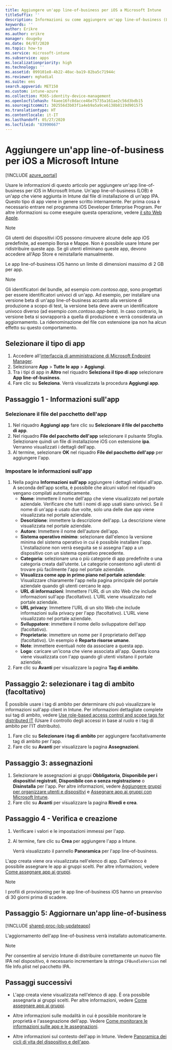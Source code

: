 ```yaml
---
title: Aggiungere un'app line-of-business per iOS a Microsoft Intune
titleSuffix: ''
description: Informazioni su come aggiungere un'app line-of-business (LOB) per iOS in Microsoft Intune.
keywords: ''
author: Erikre
ms.author: erikre
manager: dougeby
ms.date: 04/07/2020
ms.topic: how-to
ms.service: microsoft-intune
ms.subservice: apps
ms.localizationpriority: high
ms.technology: ''
ms.assetid: 099101e8-4b22-40ac-ba19-82ba5c71944c
ms.reviewer: mghadial
ms.suite: ems
search.appverid: MET150
ms.custom: intune-azure
ms.collection: M365-identity-device-management
ms.openlocfilehash: f4aee16fc0dacce46e75735a161ae2c56d3bdb15
ms.sourcegitcommit: 302556d3b03f1a4eb9a5a9ce6138b8119d901575
ms.translationtype: HT
ms.contentlocale: it-IT
ms.lasthandoff: 05/27/2020
ms.locfileid: "83990667"
---
```

# <a name="add-an-ios-line-of-business-app-to-microsoft-intune"></a>Aggiungere un'app line-of-business per iOS a Microsoft Intune

[!INCLUDE [azure_portal](../includes/azure_portal.md)]

Usare le informazioni di questo articolo per aggiungere un'app line-of-business per iOS in Microsoft Intune. Un'app line-of-business (LOB) è un'app che viene aggiunta in Intune dal file di installazione di un'app IPA. Questo tipo di app viene in genere scritto internamente. Per prima cosa è necessario entrare nel programma iOS Developer Enterprise Program. Per altre informazioni su come eseguire questa operazione, vedere [il sito Web Apple](https://developer.apple.com/programs/ios/enterprise/).

> [!NOTE]
> Gli utenti dei dispositivi iOS possono rimuovere alcune delle app iOS predefinite, ad esempio Borsa e Mappe. Non è possibile usare Intune per ridistribuire queste app. Se gli utenti eliminano queste app, devono accedere all'App Store e reinstallarle manualmente.
>
> Le app line-of-business iOS hanno un limite di dimensioni massimo di 2 GB per app.

> [!NOTE]
> Gli identificatori del bundle, ad esempio *com.contoso.app*, sono progettati per essere identificatori univoci di un'app. Ad esempio, per installare una versione beta di un'app line-of-business accanto alla versione di produzione a scopo di test, la versione beta deve avere un identificatore univoco diverso (ad esempio *com.contoso.app-beta*). In caso contrario, la versione beta si sovrapporrà a quella di produzione e verrà considerata un aggiornamento. La ridenominazione del file con estensione ipa non ha alcun effetto su questo comportamento.

## <a name="select-the-app-type"></a>Selezionare il tipo di app

1. Accedere all'[interfaccia di amministrazione di Microsoft Endpoint Manager](https://go.microsoft.com/fwlink/?linkid=2109431).
2. Selezionare **App** > **Tutte le app** > **Aggiungi**.
3. Tra i tipi di app in **Altro** nel riquadro **Seleziona il tipo di app** selezionare **App line-of-business**.
4. Fare clic su **Seleziona**. Verrà visualizzata la procedura **Aggiungi app**.

## <a name="step-1---app-information"></a>Passaggio 1 - Informazioni sull'app

### <a name="select-the-app-package-file"></a>Selezionare il file del pacchetto dell'app

1. Nel riquadro **Aggiungi app** fare clic su **Selezionare il file del pacchetto di app**. 
2. Nel riquadro **File del pacchetto dell'app** selezionare il pulsante Sfoglia. Selezionare quindi un file di installazione iOS con estensione **ipa**.
   Verranno visualizzati i dettagli dell'app.
3. Al termine, selezionare **OK** nel riquadro **File del pacchetto dell'app** per aggiungere l'app.

### <a name="set-app-information"></a>Impostare le informazioni sull'app

1. Nella pagina **Informazioni sull'app** aggiungere i dettagli relativi all'app. A seconda dell'app scelta, è possibile che alcuni valori nel riquadro vengano compilati automaticamente.
    - **Nome**: immettere il nome dell'app che viene visualizzato nel portale aziendale. Verificare che tutti i nomi di app usati siano univoci. Se il nome di un'app è usato due volte, solo una delle due app viene visualizzata nel portale aziendale.
    - **Descrizione**: immettere la descrizione dell'app. La descrizione viene visualizzata nel portale aziendale.
    - **Autore**: Immettere il nome dell'autore dell'app.
    - **Sistema operativo minimo**: selezionare dall'elenco la versione minima del sistema operativo in cui è possibile installare l'app. L'installazione non verrà eseguita se si assegna l'app a un dispositivo con un sistema operativo precedente.
    - **Categoria**: selezionare una o più categorie di app predefinite o una categoria creata dall'utente. Le categorie consentono agli utenti di trovare più facilmente l'app nel portale aziendale.
    - **Visualizza come app in primo piano nel portale aziendale**: Visualizzare chiaramente l'app nella pagina principale del portale aziendale quando gli utenti cercano le app.
    - **URL di informazioni**: Immettere l'URL di un sito Web che include informazioni sull'app (facoltativo). L'URL viene visualizzato nel portale aziendale.
    - **URL privacy**: Immettere l'URL di un sito Web che include informazioni sulla privacy per l'app (facoltativo). L'URL viene visualizzato nel portale aziendale.
    - **Sviluppatore**: immettere il nome dello sviluppatore dell'app (facoltativo).
    - **Proprietario**: immettere un nome per il proprietario dell'app (facoltativo). Un esempio è **Reparto risorse umane**.
    - **Note**: immettere eventuali note da associare a questa app.
    - **Logo**: caricare un'icona che viene associata all'app. Questa icona viene visualizzata con l'app quando gli utenti visitano il portale aziendale.
2. Fare clic su **Avanti** per visualizzare la pagina **Tag di ambito**.

## <a name="step-2---select-scope-tags-optional"></a>Passaggio 2: selezionare i tag di ambito (facoltativo)
È possibile usare i tag di ambito per determinare chi può visualizzare le informazioni sull'app client in Intune. Per informazioni dettagliate complete sui tag di ambito, vedere [Use role-based access control and scope tags for distributed IT](../fundamentals/scope-tags.md) (Usare il controllo degli accessi in base al ruolo e i tag di ambito per l'IT distribuito).

1. Fare clic su **Selezionare i tag di ambito** per aggiungere facoltativamente tag di ambito per l'app. 
2. Fare clic su **Avanti** per visualizzare la pagina **Assegnazioni**.

## <a name="step-3---assignments"></a>Passaggio 3: assegnazioni

1. Selezionare le assegnazioni ai gruppi **Obbligatoria**, **Disponibile per i dispositivi registrati**, **Disponibile con o senza registrazione** o **Disinstalla** per l'app. Per altre informazioni, vedere [Aggiungere gruppi per organizzare utenti e dispositivi](../fundamentals/groups-add.md) e [Assegnare app ai gruppi con Microsoft Intune](apps-deploy.md).
2. Fare clic su **Avanti** per visualizzare la pagina **Rivedi e crea**.

## <a name="step-4---review--create"></a>Passaggio 4 - Verifica e creazione

1. Verificare i valori e le impostazioni immessi per l'app.
2. Al termine, fare clic su **Crea** per aggiungere l'app a Intune.

    Verrà visualizzato il pannello **Panoramica** per l'app line-of-business.

L'app creata viene ora visualizzata nell'elenco di app. Dall'elenco è possibile assegnare le app ai gruppi scelti. Per altre informazioni, vedere [Come assegnare app ai gruppi](apps-deploy.md).

> [!NOTE]
> I profili di provisioning per le app line-of-business iOS hanno un preavviso di 30 giorni prima di scadere.

## <a name="step-5-update-a-line-of-business-app"></a>Passaggio 5: Aggiornare un'app line-of-business

[!INCLUDE [shared-proc-lob-updateapp](../includes/shared-proc-lob-updateapp.md)]

L'aggiornamento dell'app line-of-business verrà installato automaticamente.

> [!NOTE]
> Per consentire al servizio Intune di distribuire correttamente un nuovo file IPA nel dispositivo, è necessario incrementare la stringa `CFBundleVersion` nel file Info.plist nel pacchetto IPA.

## <a name="next-steps"></a>Passaggi successivi

- L'app creata viene visualizzata nell'elenco di app. È ora possibile assegnarla ai gruppi scelti. Per altre informazioni, vedere [Come assegnare app ai gruppi](apps-deploy.md).

- Altre informazioni sulle modalità in cui è possibile monitorare le proprietà e l'assegnazione dell'app. Vedere [Come monitorare le informazioni sulle app e le assegnazioni](apps-monitor.md).

- Altre informazioni sul contesto dell'app in Intune. Vedere [Panoramica dei cicli di vita del dispositivo e dell'app](../fundamentals/device-lifecycle.md).
